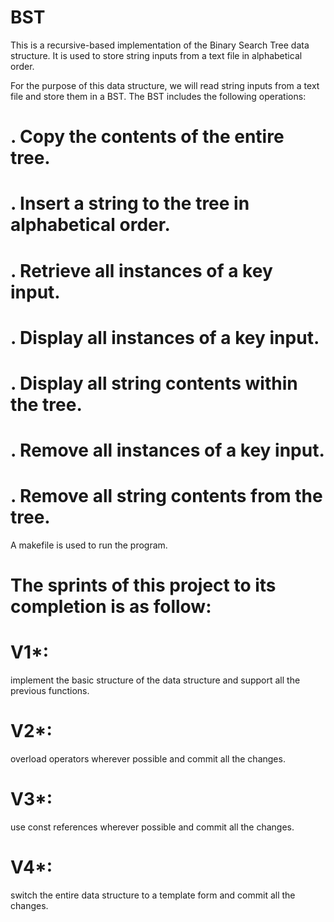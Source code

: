 # BST
This is a recursive-based implementation of the Binary Search Tree data structure. It is used to store string inputs from a text file in alphabetical order.

For the purpose of this data structure, we will read string inputs from a text file and store them in a BST. The BST includes the following operations:

# . Copy the contents of the entire tree.

# . Insert a string to the tree in alphabetical order.

# . Retrieve all instances of a key input.

# . Display all instances of a key input.

# . Display all string contents within the tree.

# . Remove all instances of a key input.

# . Remove all string contents from the tree.

A makefile is used to run the program.

# The sprints of this project to its completion is as follow:

# V1*: 
implement the basic structure of the data structure and support all the previous functions.
# V2*:
overload operators wherever possible and commit all the changes.
# V3*:
use const references wherever possible and commit all the changes.
# V4*: 
switch the entire data structure to a template form and commit all the changes.
